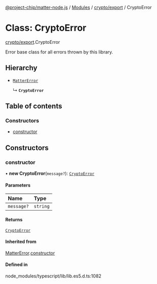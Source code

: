 [@project-chip/matter-node.js](../README.md) / [Modules](../modules.md) / [crypto/export](../modules/crypto_export.md) / CryptoError

# Class: CryptoError

[crypto/export](../modules/crypto_export.md).CryptoError

Error base class for all errors thrown by this library.

## Hierarchy

- [`MatterError`](exports_common.MatterError.md)

  ↳ **`CryptoError`**

## Table of contents

### Constructors

- [constructor](crypto_export.CryptoError.md#constructor)

## Constructors

### constructor

• **new CryptoError**(`message?`): [`CryptoError`](crypto_export.CryptoError.md)

#### Parameters

| Name | Type |
| :------ | :------ |
| `message?` | `string` |

#### Returns

[`CryptoError`](crypto_export.CryptoError.md)

#### Inherited from

[MatterError](exports_common.MatterError.md).[constructor](exports_common.MatterError.md#constructor)

#### Defined in

node_modules/typescript/lib/lib.es5.d.ts:1082
